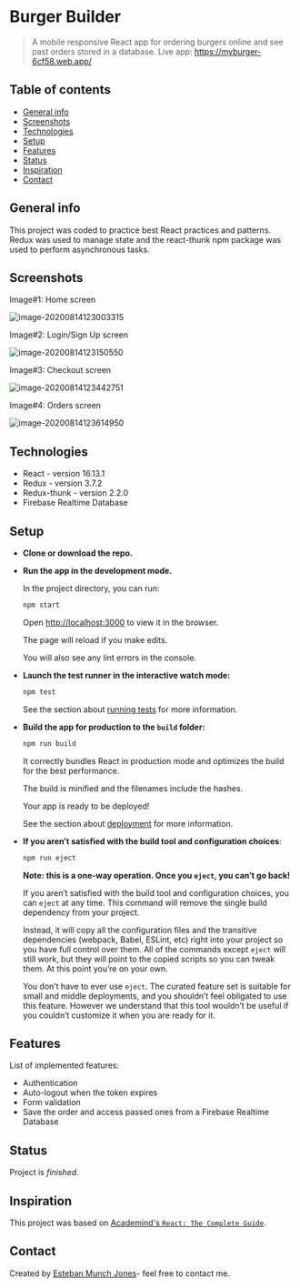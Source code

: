 # Burger Builder
> A mobile responsive React app for ordering burgers online and see past orders stored in a database. Live app: https://myburger-6cf58.web.app/



## Table of contents

* [General info](#general-info)
* [Screenshots](#screenshots)
* [Technologies](#technologies)
* [Setup](#setup)
* [Features](#features)
* [Status](#status)
* [Inspiration](#inspiration)
* [Contact](#contact)



## General info

This project was coded to practice best React practices and patterns. Redux was used to manage state and the react-thunk npm package was used to perform asynchronous tasks.



## Screenshots

Image#1: Home screen

![image-20200814123003315](C:\Users\Esteban\AppData\Roaming\Typora\typora-user-images\image-20200814123003315.png)



Image#2:  Login/Sign Up screen

![image-20200814123150550](C:\Users\Esteban\AppData\Roaming\Typora\typora-user-images\image-20200814123150550.png)



Image#3: Checkout screen

![image-20200814123442751](C:\Users\Esteban\AppData\Roaming\Typora\typora-user-images\image-20200814123442751.png)



Image#4: Orders screen

![image-20200814123614950](C:\Users\Esteban\AppData\Roaming\Typora\typora-user-images\image-20200814123614950.png)



## Technologies

* React - version 16.13.1
* Redux - version 3.7.2
* Redux-thunk - version 2.2.0
* Firebase Realtime Database



## Setup

* **Clone or download the repo.**

* **Run the app in the development mode.**

  In the project directory, you can run:  

  ```bash
  npm start
  ```

  Open [http://localhost:3000](http://localhost:3000) to view it in the browser.

  The page will reload if you make edits.

  You will also see any lint errors in the console.

* **Launch the test runner in the interactive watch mode:**

  ```bash
  npm test
  ```

  See the section about [running tests](https://facebook.github.io/create-react-app/docs/running-tests) for more information.

* **Build the app for production to the `build` folder:**

  ````bash
  npm run build
  ````

  It correctly bundles React in production mode and optimizes the build for the best performance.

  The build is minified and the filenames include the hashes.

  Your app is ready to be deployed!

  See the section about [deployment](https://facebook.github.io/create-react-app/docs/deployment) for more information.

* **If you aren’t satisfied with the build tool and configuration choices**:

  ````bash
  npm run eject
  ````

  **Note: this is a one-way operation. Once you `eject`, you can’t go back!**

  If you aren’t satisfied with the build tool and configuration choices, you can `eject` at any time. This command will remove the single build dependency from your project.

  Instead, it will copy all the configuration files and the transitive dependencies (webpack, Babel, ESLint, etc) right into your project so you have full control over them. All of the commands except `eject` will still work, but they will point to the copied scripts so you can tweak them. At this point you’re on your own.

  You don’t have to ever use `eject`. The curated feature set is suitable for small and middle deployments, and you shouldn’t feel obligated to use this feature. However we understand that this tool wouldn’t be useful if you couldn’t customize it when you are ready for it.



## Features
List of implemented features:
* Authentication
* Auto-logout when the token expires
* Form validation
* Save the order and access passed ones from a Firebase Realtime Database

## Status
Project is _finished_.

## Inspiration
This project was based on [Academind's `React: The Complete Guide`](https://pro.academind.com/p/react-the-complete-guide-incl-hooks-react-router-redux).

## Contact
Created by [Esteban Munch Jones](https://www.linkedin.com/in/estebanmunchjones/)- feel free to contact me.